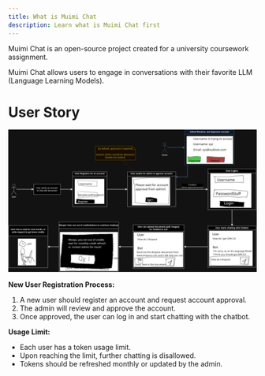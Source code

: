 ```yaml
---
title: What is Muimi Chat
description: Learn what is Muimi Chat first
---
```


Muimi Chat is an open-source project created for a university coursework assignment.

Muimi Chat allows users to engage in conversations with their favorite LLM (Language Learning Models).

# User Story

![Image of User Story Board](../../../assets/User-Board-Dark.png)

**New User Registration Process:**

1. A new user should register an account and request account approval.
2. The admin will review and approve the account.
3. Once approved, the user can log in and start chatting with the chatbot.

**Usage Limit:**

- Each user has a token usage limit.
- Upon reaching the limit, further chatting is disallowed.
- Tokens should be refreshed monthly or updated by the admin.
